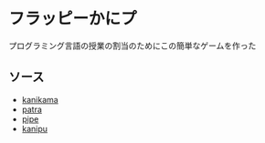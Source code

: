 # フラッピーかにプ

プログラミング言語の授業の割当のためにこの簡単なゲームを作った

## ソース

* [kanikama](https://img.atwikiimg.com/www49.atwiki.jp/aniwotawiki/attach/43787/7491/%E3%81%8B%E3%81%AB%E3%81%8B%E3%81%BE.png)
* [patra](https://static.zerochan.net/Suou.Patra.full.2402502.png)
* [pipe](https://toppng.com/public/uploads/thumbnail/flappy-bird-pipe-transparent-11549930651arxp9eyzqz.png)
* [kanipu](https://pbs.twimg.com/media/EfRPC-qUcAIKPAb.jpg:small)
